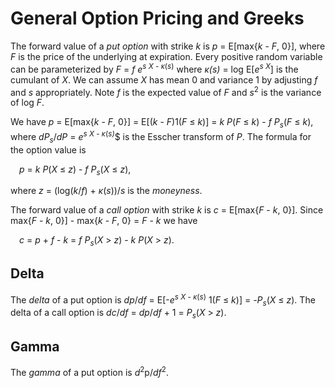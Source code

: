 ﻿# General Option Pricing and Greeks

The forward value of a _put option_ with strike _k_ is  _p_ = E[max{_k_ - _F_, 0}],
where _F_ is the price of the underlying at expiration. Every positive random variable can be
parameterized by _F_ = _f_ _e_<sup>_s X_ - _κ_(_s_)</sup> where _κ(s)_ = log E[_e_<sup>_s X_</sup>] is the cumulant of _X_.
We can assume _X_ has mean 0 and variance 1 by adjusting _f_ and _s_
appropriately.
Note _f_ is the expected value of _F_ and _s_<sup>2</sup> is the variance of  log _F_. 

We have _p_ = E[max{_k_ - _F_, 0}] = E[(_k_ - _F_)1(_F_ &le; _k_)] = _k_ _P_(_F_ &le; _k_) - _f_ _P<sub>s</sub>_(_F_ &le; _k_),
where _dP<sub>s</sub>_/_dP_ = _e_<sup>_s X_ - _κ_(_s)_</sup>$ is the Esscher transform of _P_.
The formula for the option value is

&emsp;_p_ = _k_ _P_(_X_ &le; _z_) - _f_ _P<sub>s</sub>_(_X_ &le; _z_),

where _z_ = (log(_k_/_f_) + _κ_(_s_))/_s_ is the _moneyness_.

The forward value of a _call option_ with strike _k_ is  _c_ = E[max{_F_ - _k_, 0}]. Since max{_F_ - _k_, 0}] - max{_k_ - _F_, 0} = _F_ - _k_ we
have 

&emsp;_c_ = _p_ + _f_ - _k_ = _f_ _P<sub>s</sub>_(_X_ &gt; _z_) - _k_ _P_(_X_ &gt; _z_).

## Delta
The _delta_ of a put option is _dp_/_df_ = E[-_e_<sup>_s X_ - _κ_(_s_)</sup> 1(_F_ &le; _k_)] = -_P<sub>s</sub>_(_X_ &le; _z_). The delta of
a call option is _dc_/_df_ = _dp_/_df_ + 1 = _P<sub>s</sub>_(_X_ &gt; _z_).

## Gamma
The _gamma_ of a put option is _d_<sup>2</sup>p/_df_<sup>2</sup>.